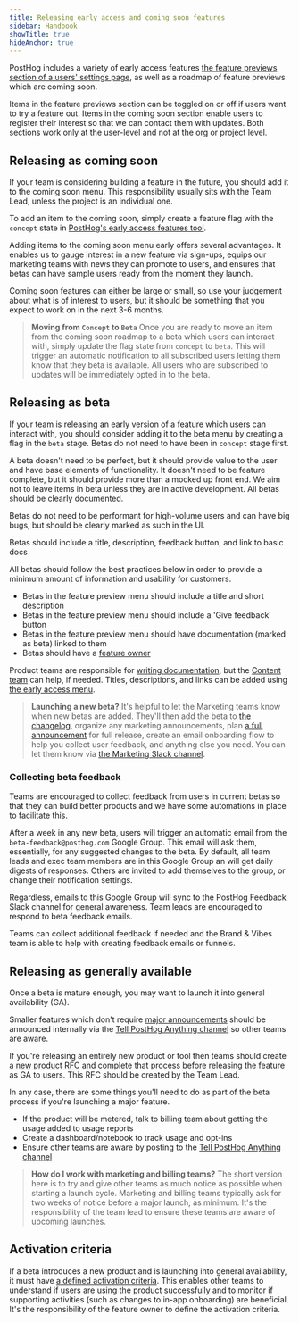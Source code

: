 ```yaml
---
title: Releasing early access and coming soon features
sidebar: Handbook
showTitle: true
hideAnchor: true
---
```


PostHog includes a variety of early access features [the feature previews section of a users' settings page](https://app.posthog.com/settings/user-feature-previews), as well as a roadmap of feature previews which are coming soon. 

Items in the feature previews section can be toggled on or off if users want to try a feature out. Items in the coming soon section enable users to register their interest so that we can contact them with updates. Both sections work only at the user-level and not at the org or project level. 

## Releasing as coming soon
If your team is considering building a feature in the future, you should add it to the coming soon menu. This responsibility usually sits with the Team Lead, unless the project is an individual one. 

To add an item to the coming soon, simply create a feature flag with the `concept` state in [PostHog's early access features tool](/docs/feature-flags/early-access-feature-management).

Adding items to the coming soon menu early offers several advantages. It enables us to gauge interest in a new feature via sign-ups, equips our marketing teams with news they can promote to users, and ensures that betas can have sample users ready from the moment they launch. 

Coming soon features can either be large or small, so use your judgement about what is of interest to users, but it should be something that you expect to work on in the next 3-6 months. 

> **Moving from `Concept` to `Beta`**
> Once you are ready to move an item from the coming soon roadmap to a beta which users can interact with, simply update the flag state from `concept` to `beta`. This will trigger an automatic notification to all subscribed users letting them know that they beta is available. All users who are subscribed to updates will be immediately opted in to the beta. 

## Releasing as beta
If your team is releasing an early version of a feature which users can interact with, you should consider adding it to the beta menu by creating a flag in the `beta` stage. Betas do not need to have been in `concept` stage first. 

A beta doesn't need to be perfect, but it should provide value to the user and have base elements of functionality. It doesn't need to be feature complete, but it should provide more than a mocked up front end. We aim not to leave items in beta unless they are in active development. All betas should be clearly documented. 

Betas do not need to be performant for high-volume users and can have big bugs, but should be clearly marked as such in the UI. 

<CloudinaryImage
  src="https://res.cloudinary.com/dmukukwp6/image/upload/goodbeta_daa2ddca2a.png"
  alt="An example of a good beta"
  className="dark:hidden"
/>
<CloudinaryImage
  src="https://res.cloudinary.com/dmukukwp6/image/upload/goodbeta_dark_1dd8b2e833.png"
  alt="An example of a good beta"
  className="hidden dark:block"
/> 
<Caption>Betas should include a title, description, feedback button, and link to basic docs</Caption>

All betas should follow the best practices below in order to provide a minimum amount of information and usability for customers.

- Betas in the feature preview menu should include a title and short description 
- Betas in the feature preview menu should include a 'Give feedback' button
- Betas in the feature preview menu should have documentation (marked as beta) linked to them
- Betas should have a [feature owner](/handbook/engineering/feature-ownership)

Product teams are responsible for [writing documentation](/handbook/engineering/writing-docs), but the [Content team](/teams/content) can help, if needed. Titles, descriptions, and links can be added using [the early access menu](https://us.posthog.com/project/2/early_access_features).

> **Launching a new beta?** It's helpful to let the Marketing teams know when new betas are added. They'll then add the beta to [the changelog](https://posthog.com/changelog/), organize any marketing announcements, plan [a full announcement](https://github.com/PostHog/meta/issues/new?template=launch-plan-.md) for full release, create an email onboarding flow to help you collect user feedback, and anything else you need. You can let them know via [the Marketing Slack channel](https://posthog.slack.com/archives/C08CG24E3SR).

### Collecting beta feedback
Teams are encouraged to collect feedback from users in current betas so that they can build better products and we have some automations in place to facilitate this. 

After a week in any new beta, users will trigger an automatic email from the `beta-feedback@posthog.com` Google Group. This email will ask them, essentially, for any suggested changes to the beta. By default, all team leads and exec team members are in this Google Group an will get daily digests of responses. Others are invited to add themselves to the group, or change their notification settings. 

Regardless, emails to this Google Group will sync to the PostHog Feedback Slack channel for general awareness. Team leads are encouraged to respond to beta feedback emails. 

Teams can collect additional feedback if needed and the Brand & Vibes team is able to help with creating feedback emails or funnels.

## Releasing as generally available
Once a beta is mature enough, you may want to launch it into general availability (GA). 

Smaller features which don't require [major announcements](/handbook/brand/product-announcements) should be announced internally via the [Tell PostHog Anything channel](https://posthog.slack.com/archives/C0351B1DMUY) so other teams are aware. 

If you're releasing an entirely new product or tool then teams should create [a new product RFC](https://github.com/PostHog/product-internal/blob/main/requests-for-comments/templates/request-for-comments-new-product.md) and complete that process before releasing the feature as GA to users. This RFC should be created by the Team Lead. 

In any case, there are some things you'll need to do as part of the beta process if you're launching a major feature. 

- If the product will be metered, talk to billing team about getting the usage added to usage reports
- Create a dashboard/notebook to track usage and opt-ins
- Ensure other teams are aware by posting to the [Tell PostHog Anything channel](https://posthog.slack.com/archives/C0351B1DMUY)

> **How do I work with marketing and billing teams?**
> The short version here is to try and give other teams as much notice as possible when starting a launch cycle. Marketing and billing teams typically ask for two weeks of notice before a major launch, as minimum. It's the responsibility of the team lead to ensure these teams are aware of upcoming launches. 







## Activation criteria

If a beta introduces a new product and is launching into general availability, it must have [a defined activation criteria](/handbook/growth/growth-engineering/product-intents). This enables other teams to understand if users are using the product successfully and to monitor if supporting activities (such as changes to in-app onboarding) are beneficial. It's the responsibility of the feature owner to define the activation criteria. 
